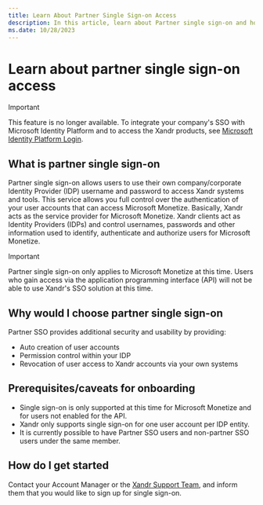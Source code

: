 ```yaml
---
title: Learn About Partner Single Sign-on Access
description: In this article, learn about Partner single sign-on and how it works.
ms.date: 10/28/2023
---
```


# Learn about partner single sign-on access

> [!IMPORTANT]
> This feature is no longer available. To integrate your company's SSO with Microsoft Identity Platform and to access the Xandr products, see [Microsoft Identity Platform Login](microsoft-identity-platform-login.md).

## What is partner single sign-on

Partner single sign-on allows users to use their own company/corporate Identity Provider (IDP) username and password to access Xandr systems and tools. This service allows you full control over the authentication of your user accounts that can access Microsoft Monetize. Basically, Xandr acts as the service provider for Microsoft Monetize. Xandr clients act as Identity Providers (IDPs) and control usernames, passwords and other information used to identify, authenticate and authorize users for Microsoft Monetize.

> [!IMPORTANT]
> Partner single sign-on only applies to Microsoft Monetize at this time. Users who gain access via the application programming interface (API) will not be able to use Xandr's SSO solution at this time.

## Why would I choose partner single sign-on

Partner SSO provides additional security and usability by providing:

- Auto creation of user accounts
- Permission control within your IDP
- Revocation of user access to Xandr accounts via your own systems

## Prerequisites/caveats for onboarding

- Single sign-on is only supported at this time for Microsoft Monetize and for users not enabled for the API.
- Xandr only supports single sign-on for one user account per IDP entity.
- It is currently possible to have Partner SSO users and non-partner SSO users under the same member.

## How do I get started

Contact your Account Manager or the [Xandr Support Team](https://help.xandr.com/s/login/), and inform them that you would like to sign up for single sign-on.
